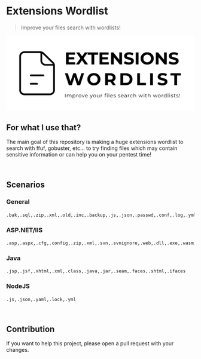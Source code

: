 # Extensions Wordlist
> Improve your files search with wordlists!

<img src="banner.jpg">

<br>

## For what I use that?
The main goal of this repository is making a huge extensions wordlist to search with ffuf, gobuster, etc... to try finding files which may contain sensitive information or can help you on your pentest time!

<br>

## Scenarios

### General
```
.bak,.sql,.zip,.xml,.old,.inc,.backup,.js,.json,.passwd,.conf,.log,.yml,.yaml
```

### ASP.NET/IIS
```
.asp,.aspx,.cfg,.config,.zip,.xml,.svn,.svnignore,.web,.dll,.exe,.wasm,.wadl,.axd,.resx,.resouces,.wsdl,.xsd,.disco,.discomap,.config,.htm,.pdb,.ashx,.cs,.sln,.asax
```

### Java
```
.jsp,.jsf,.xhtml,.xml,.class,.java,.jar,.seam,.faces,.shtml,.ifaces
```

### NodeJS
```
.js,.json,.yaml,.lock,.yml
```

<br>

## Contribution
If you want to help this project, please open a pull request with your changes.
